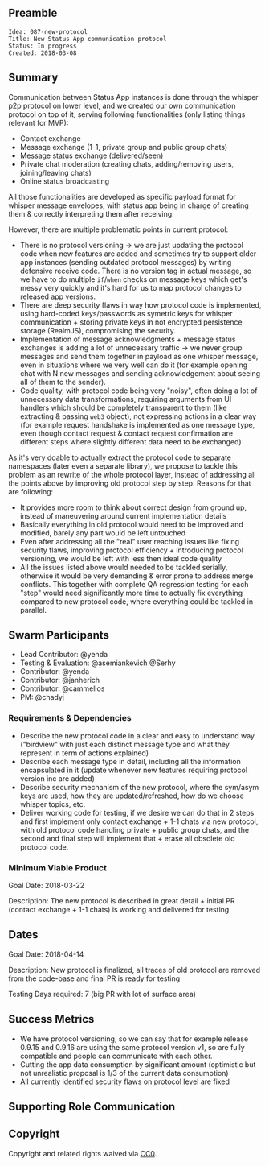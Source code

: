 ## Preamble

    Idea: 087-new-protocol
    Title: New Status App communication protocol 
    Status: In progress
    Created: 2018-03-08


## Summary

Communication between Status App instances is done through the whisper p2p protocol on lower level, and we created our own communication protocol on top of it, serving following functionalities (only listing things relevant for MVP):

* Contact exchange
* Message exchange (1-1, private group and public group chats)
* Message status exchange (delivered/seen)
* Private chat moderation (creating chats, adding/removing users, joining/leaving chats)
* Online status broadcasting

All those functionalities are developed as specific payload format for whisper message envelopes, with status app being in charge of creating them & correctly interpreting them after receiving.

However, there are multiple problematic points in current protocol:

* There is no protocol versioning -> we are just updating the protocol code when new features are added and sometimes try to support older app instances (sending outdated protocol messages) by writing defensive receive code. There is no version tag in actual message, so we have to do multiple `if`/`when` checks on message keys which get's messy very quickly and it's hard for us to map protocol changes to released app versions.
* There are deep security flaws in way how protocol code is implemented, using hard-coded keys/passwords as symetric keys for whisper communication + storing private keys in not encrypted persistence storage (RealmJS), compromising the security.
* Implementation of message acknowledgments + message status exchanges is adding a lot of unnecessary traffic -> we never group messages and send them together in payload as one whisper message, even in situations where we very well can do it (for example opening chat with N new messages and sending acknowledgement about seeing all of them to the sender).
* Code quality, with protocol code being very "noisy", often doing a lot of unnecessary data transformations, requiring arguments from UI handlers which should be completely transparent to them (like extracting & passing `web3` object), not expressing actions in a clear way (for example request handshake is implemented as one message type, even though contact request & contact request confirmation are different steps where slightly different data need to be exchanged)

As it's very doable to actually extract the protocol code to separate namespaces (later even a separate library), we propose to tackle this problem as an rewrite of the whole protocol layer, instead of addressing all the points above by improving old protocol step by step.
Reasons for that are following:
* It provides more room to think about correct design from ground up, instead of maneuvering around current implementation details
* Basically everything in old protocol would need to be improved and modified, barely any part would be left untouched
* Even after addressing all the "real" user reaching issues like fixing security flaws, improving protocol efficiency + introducing protocol versioning, we would be left with less then ideal code quality
* All the issues listed above would needed to be tackled serially, otherwise it would be very demanding & error prone to address merge conflicts. This together with complete QA regression testing for each "step" would need significantly more time to actually fix everything compared to new protocol code, where everything could be tackled in parallel.

## Swarm Participants
- Lead Contributor: @yenda
- Testing & Evaluation: @asemiankevich @Serhy
- Contributor: @yenda 
- Contributor: @janherich
- Contributor: @cammellos
- PM: @chadyj

### Requirements & Dependencies
* Describe the new protocol code in a clear and easy to understand way ("birdview" with just each distinct message type and what they represent in term of actions explained)
* Describe each message type in detail, including all the information encapsulated in it (update whenever new features requiring protocol version inc are added)
* Describe security mechanism of the new protocol, where the sym/asym keys are used, how they are updated/refreshed, how do we choose whisper topics, etc.
* Deliver working code for testing, if we desire we can do that in 2 steps and first implement only contact exchange + 1-1 chats via new protocol, with old protocol code handling private + public group chats, and the second and final step will implement that + erase all obsolete old protocol code.

### Minimum Viable Product
Goal Date: 2018-03-22 

Description: The new protocol is described in great detail + initial PR (contact exchange + 1-1 chats) is working and delivered for testing

## Dates
Goal Date: 2018-04-14 

Description: New protocol is finalized, all traces of old protocol are removed from the code-base and final PR is ready for testing

Testing Days required: 7 (big PR with lot of surface area)

## Success Metrics
* We have protocol versioning, so we can say that for example release 0.9.15 and 0.9.16 are using the same protocol version v1, so are fully compatible and people can communicate with each other.
* Cutting the app data consumption by significant amount (optimistic but not unrealistic proposal is 1/3 of the current data consumption)
* All currently identified security flaws on protocol level are fixed

## Supporting Role Communication

## Copyright
Copyright and related rights waived via [CC0](https://creativecommons.org/publicdomain/zero/1.0/).
